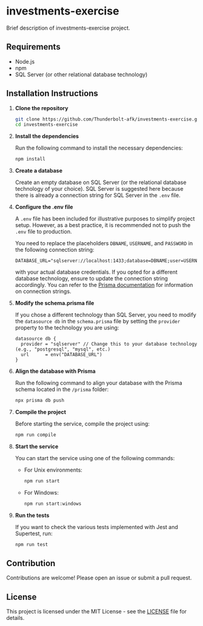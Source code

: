 # investments-exercise

Brief description of investments-exercise project.

## Requirements

- Node.js
- npm
- SQL Server (or other relational database technology)

## Installation Instructions

1. **Clone the repository**

   ```bash
   git clone https://github.com/Thunderbolt-afk/investments-exercise.git
   cd investments-exercise
   ```

2. **Install the dependencies**

   Run the following command to install the necessary dependencies:

   ```bash
   npm install
   ```

3. **Create a database**

   Create an empty database on SQL Server (or the relational database technology of your choice). SQL Server is suggested here because there is already a connection string for SQL Server in the `.env` file.

4. **Configure the .env file**

   A `.env` file has been included for illustrative purposes to simplify project setup. However, as a best practice, it is recommended not to push the `.env` file to production. 

   You need to replace the placeholders `DBNAME`, `USERNAME`, and `PASSWORD` in the following connection string:

   ```plaintext
   DATABASE_URL="sqlserver://localhost:1433;database=DBNAME;user=USERNAME;password=PASSWORD;encrypt=false;trustServerCertificate=true"
   ```

   with your actual database credentials. If you opted for a different database technology, ensure to update the connection string accordingly. You can refer to the [Prisma documentation](https://www.prisma.io/docs/orm/reference/prisma-schema-reference) for information on connection strings.


5. **Modify the schema.prisma file**

   If you chose a different technology than SQL Server, you need to modify the `datasource db` in the `schema.prisma` file by setting the `provider` property to the technology you are using:

   ```prisma
   datasource db {
     provider = "sqlserver" // Change this to your database technology (e.g., "postgresql", "mysql", etc.)
     url      = env("DATABASE_URL")
   }
   ```

6. **Align the database with Prisma**

   Run the following command to align your database with the Prisma schema located in the `/prisma` folder:

   ```bash
   npx prisma db push
   ```
7. **Compile the project**

   Before starting the service, compile the project using:

   ```bash
   npm run compile
   ```

8. **Start the service**

   You can start the service using one of the following commands:

   - For Unix environments:

     ```bash
     npm run start
     ```

   - For Windows:

     ```bash
     npm run start:windows
     ```

9. **Run the tests**

   If you want to check the various tests implemented with Jest and Supertest, run:

   ```bash
   npm run test
   ```

## Contribution

Contributions are welcome! Please open an issue or submit a pull request.

## License

This project is licensed under the MIT License - see the [LICENSE](LICENSE) file for details.
